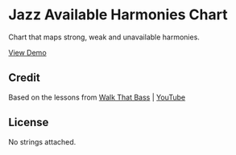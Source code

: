 # Jazz Available Harmonies Chart

Chart that maps strong, weak and unavailable harmonies.

[View Demo](http://sksmatt.github.io/jazz-harmony-chart)

## Credit

Based on the lessons from [Walk That Bass](https://walkthatbass.wordpress.com) | [YouTube](https://www.youtube.com/channel/UCk24OnGLcP5XlTBjZ9WBWvw)

## License

No strings attached.